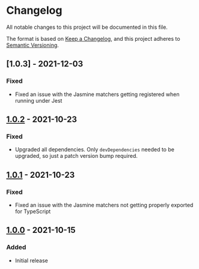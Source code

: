 # Changelog

All notable changes to this project will be documented in this file.

The format is based on [Keep a Changelog](https://keepachangelog.com/en/1.0.0/), and this project
adheres to [Semantic Versioning](https://semver.org/spec/v2.0.0.html).

## [1.0.3] - 2021-12-03

### Fixed

- Fixed an issue with the Jasmine matchers getting registered when running under Jest

## [1.0.2] - 2021-10-23

### Fixed

- Upgraded all dependencies. Only `devDependencies` needed to be upgraded, so just a patch version
  bump required.

## [1.0.1] - 2021-10-23

### Fixed

- Fixed an issue with the Jasmine matchers not getting properly exported for TypeScript

## [1.0.0] - 2021-10-15

### Added

- Initial release

[unreleased]: https://github.com/jrockwood/injected-console/compare/v1.0.2...HEAD
[1.0.2]: https://github.com/jrockwood/injected-console/compare/v1.0.1...v1.0.2
[1.0.1]: https://github.com/jrockwood/injected-console/compare/v1.0.0...v1.0.1
[1.0.0]: https://github.com/jrockwood/injected-console/releases/tag/v1.0.0

